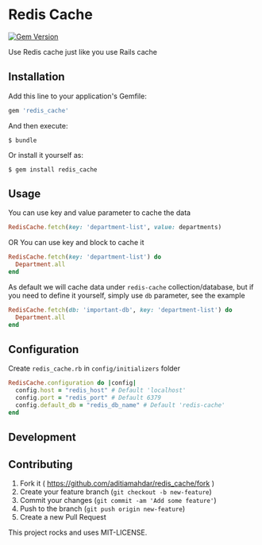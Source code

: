 # Redis Cache

[![Gem Version](https://badge.fury.io/rb/redis_cache.svg)](https://badge.fury.io/rb/redis_cache)

Use Redis cache just like you use Rails cache

## Installation

Add this line to your application's Gemfile:

```ruby
gem 'redis_cache'
```

And then execute:

    $ bundle

Or install it yourself as:

    $ gem install redis_cache

## Usage

You can use key and value parameter to cache the data

```ruby
RedisCache.fetch(key: 'department-list', value: departments)
```

OR You can use key and block to cache it

```ruby
RedisCache.fetch(key: 'department-list') do
  Department.all
end
```

As default we will cache data under `redis-cache` collection/database, but if you need to define it yourself, simply use `db` parameter, see the example

```ruby
RedisCache.fetch(db: 'important-db', key: 'department-list') do
  Department.all
end
```

## Configuration

Create `redis_cache.rb` in `config/initializers` folder

```ruby
RedisCache.configuration do |config|
  config.host = "redis_host" # Default 'localhost'
  config.port = "redis_port" # Default 6379
  config.default_db = "redis_db_name" # Default 'redis-cache'
end
```

## Development

## Contributing

1. Fork it ( https://github.com/aditiamahdar/redis_cache/fork )
2. Create your feature branch (`git checkout -b new-feature`)
3. Commit your changes (`git commit -am 'Add some feature'`)
4. Push to the branch (`git push origin new-feature`)
5. Create a new Pull Request

This project rocks and uses MIT-LICENSE.
